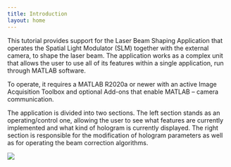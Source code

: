 ```yaml
---
title: Introduction
layout: home
---
```


This tutorial provides support for the Laser Beam Shaping Application that operates the Spatial Light Modulator (SLM) together with the external camera, to shape the laser beam. The application works as a complex unit that allows the user to use all of its features within a single application, run through MATLAB software.

To operate, it requires a MATLAB R2020a or newer with an active Image Acquisition Toolbox and optional Add-ons that enable MATLAB – camera communication. 

The application is divided into two sections. The left section stands as an operating/control one, allowing the user to see what features are currently implemented and what kind of hologram is currently displayed. The right section is responsible for the modification of hologram parameters as well as for operating the beam correction algorithms. 



![](./assets/image/App_overview.png)

